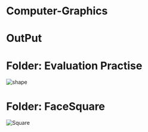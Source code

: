 # Computer-Graphics
# OutPut
# Folder: Evaluation Practise
![shape](https://user-images.githubusercontent.com/48696824/97760283-f81b9400-1b2c-11eb-8aed-0d508347da04.PNG)

# Folder: FaceSquare
![Square](https://user-images.githubusercontent.com/48696824/97760647-d8d13680-1b2d-11eb-875a-9c6600680a06.PNG)

